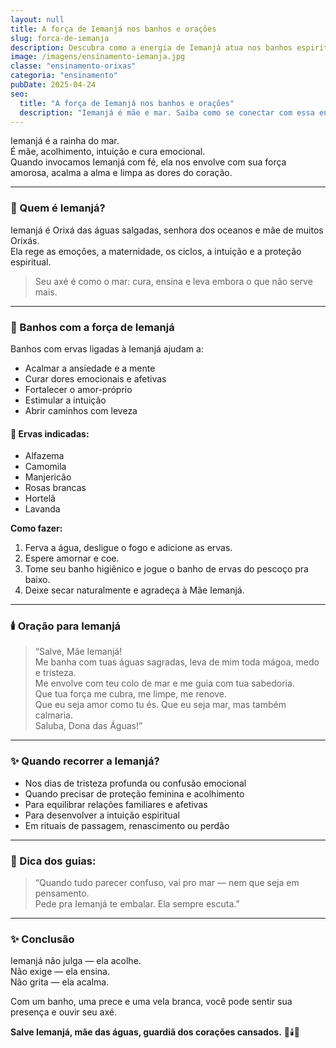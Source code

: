 ```yaml
---
layout: null
title: A força de Iemanjá nos banhos e orações
slug: forca-de-iemanja
description: Descubra como a energia de Iemanjá atua nos banhos espirituais e nas orações de fé, trazendo cura emocional e proteção.
image: /imagens/ensinamento-iemanja.jpg
classe: "ensinamento-orixas"
categoria: "ensinamento"
pubDate: 2025-04-24
seo:
  title: "A força de Iemanjá nos banhos e orações"
  description: "Iemanjá é mãe e mar. Saiba como se conectar com essa energia através de banhos e orações espirituais de acolhimento e equilíbrio emocional."
---
```

Iemanjá é a rainha do mar.  
É mãe, acolhimento, intuição e cura emocional.  
Quando invocamos Iemanjá com fé, ela nos envolve com sua força amorosa, acalma a alma e limpa as dores do coração.

---

### 🌊 Quem é Iemanjá?

Iemanjá é Orixá das águas salgadas, senhora dos oceanos e mãe de muitos Orixás.  
Ela rege as emoções, a maternidade, os ciclos, a intuição e a proteção espiritual.

> Seu axé é como o mar: cura, ensina e leva embora o que não serve mais.

---

### 🛁 Banhos com a força de Iemanjá

Banhos com ervas ligadas à Iemanjá ajudam a:

- Acalmar a ansiedade e a mente
- Curar dores emocionais e afetivas
- Fortalecer o amor-próprio
- Estimular a intuição
- Abrir caminhos com leveza

#### 🌿 Ervas indicadas:
- Alfazema
- Camomila
- Manjericão
- Rosas brancas
- Hortelã
- Lavanda

**Como fazer:**
1. Ferva a água, desligue o fogo e adicione as ervas.
2. Espere amornar e coe.
3. Tome seu banho higiênico e jogue o banho de ervas do pescoço pra baixo.
4. Deixe secar naturalmente e agradeça à Mãe Iemanjá.

---

### 🕯️ Oração para Iemanjá

> “Salve, Mãe Iemanjá!  
Me banha com tuas águas sagradas, leva de mim toda mágoa, medo e tristeza.  
Me envolve com teu colo de mar e me guia com tua sabedoria.  
Que tua força me cubra, me limpe, me renove.  
Que eu seja amor como tu és. Que eu seja mar, mas também calmaria.  
Saluba, Dona das Águas!”

---

### ✨ Quando recorrer a Iemanjá?

- Nos dias de tristeza profunda ou confusão emocional  
- Quando precisar de proteção feminina e acolhimento  
- Para equilibrar relações familiares e afetivas  
- Para desenvolver a intuição espiritual  
- Em rituais de passagem, renascimento ou perdão

---

### 🌙 Dica dos guias:

> “Quando tudo parecer confuso, vai pro mar — nem que seja em pensamento.  
> Pede pra Iemanjá te embalar. Ela sempre escuta.”

---

### ✨ Conclusão

Iemanjá não julga — ela acolhe.  
Não exige — ela ensina.  
Não grita — ela acalma.

Com um banho, uma prece e uma vela branca, você pode sentir sua presença e ouvir seu axé.

**Salve Iemanjá, mãe das águas, guardiã dos corações cansados.** 🌊🕯️🌿
